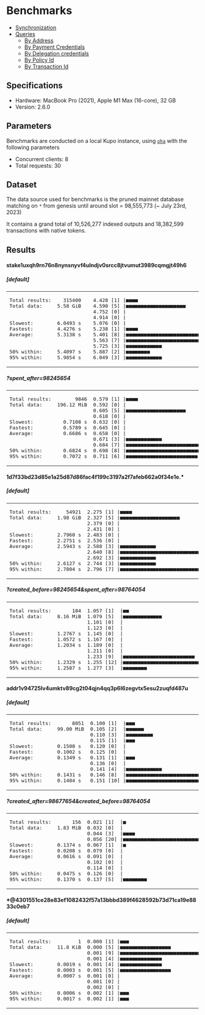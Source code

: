 # Benchmarks

- [Synchronization](#synchronization)
- [Queries](#queries)
  - [By Address](#by-address)
  - [By Payment Credentials](#by-payment-credentials)
  - [By Delegation credentials](#by-delegation-credentials)
  - [By Policy Id](#by-policy-id)
  - [By Transaction Id](#by-transaction-id)

## Specifications

- Hardware: MacBook Pro (2021), Apple M1 Max (16-core), 32 GB
- Version: 2.6.0

## Parameters

Benchmarks are conducted on a local Kupo instance, using [`oha`](https://github.com/hatoo/oha) with the following parameters

- Concurrent clients: 8
- Total requests: 30

## Dataset

The data source used for benchmarks is the pruned mainnet database matching on `*` from genesis until around slot = 98,555,773 (~ July 23rd, 2023)

It contains a grand total of 10,526,277 indexed outputs and 18,382,599 transactions with native tokens.

## Results

#### stake1uxqh9rn76n8nynsnyvf4ulndjv0srcc8jtvumut3989cqmgjt49h6

##### [default]

<table>
<tr>
<td>
<pre>
Total results:    315400
Total data:     5.58 GiB
<br/>
Slowest:        6.0493 s
Fastest:        4.4276 s
Average:        5.3138 s
<br/>
50% within:     5.4097 s
95% within:     5.9854 s
</pre>
</td>
<td>
<pre>
  4.428 [1] |■■■■
  4.590 [5] |■■■■■■■■■■■■■■■■■■■■
  4.752 [0] |
  4.914 [0] |
  5.076 [0] |
  5.238 [1] |■■■■
  5.401 [8] |■■■■■■■■■■■■■■■■■■■■■■■■■■■■■■■■
  5.563 [7] |■■■■■■■■■■■■■■■■■■■■■■■■■■■■
  5.725 [3] |■■■■■■■■■■■■
  5.887 [2] |■■■■■■■■
  6.049 [3] |■■■■■■■■■■■■
</pre>
</td>
</tr>
</table>

##### ?spent_after=98245654

<table>
<tr>
<td>
<pre>
Total results:        9846
Total data:     196.12 MiB
<br/>
Slowest:          0.7108 s
Fastest:          0.5789 s
Average:          0.6686 s
<br/>
50% within:       0.6824 s
95% within:       0.7072 s
</pre>
</td>
<td>
<pre>
0.579 [1] |■■■■
0.592 [0] |
0.605 [5] |■■■■■■■■■■■■■■■■■■■■
0.618 [0] |
0.632 [0] |
0.645 [0] |
0.658 [0] |
0.671 [3] |■■■■■■■■■■■■
0.684 [7] |■■■■■■■■■■■■■■■■■■■■■■■■■■■■
0.698 [8] |■■■■■■■■■■■■■■■■■■■■■■■■■■■■■■■■
0.711 [6] |■■■■■■■■■■■■■■■■■■■■■■■■
</pre>
</td>
</tr>
</table>

#### 1d7f33bd23d85e1a25d87d86fac4f199c3197a2f7afeb662a0f34e1e.\*

##### [default]

<table>
<tr>
<td>
<pre>
Total results:     54921
Total data:     1.98 GiB
<br/>
Slowest:        2.7960 s
Fastest:        2.2751 s
Average:        2.5943 s
<br/>
50% within:     2.6127 s
95% within:     2.7804 s
</pre>
</td>
<td>
<pre>
2.275 [1] |■■■■
2.327 [5] |■■■■■■■■■■■■■■■■■■■■
2.379 [0] |
2.431 [0] |
2.483 [0] |
2.536 [0] |
2.588 [3] |■■■■■■■■■■■■
2.640 [8] |■■■■■■■■■■■■■■■■■■■■■■■■■■■■■■■■
2.692 [3] |■■■■■■■■■■■■
2.744 [3] |■■■■■■■■■■■■
2.796 [7] |■■■■■■■■■■■■■■■■■■■■■■■■■■■■
</pre>
</td>
</tr>
</table>

##### ?created_before=98245654&spent_after=98764054

<table>
<tr>
<td>
<pre>
Total results:       184
Total data:     8.16 MiB
<br/>
Slowest:        1.2767 s
Fastest:        1.0572 s
Average:        1.2034 s
<br/>
50% within:     1.2329 s
95% within:     1.2587 s
</pre>
</td>
<td>
<pre>
1.057 [1]  |■■
1.079 [5]  |■■■■■■■■■■■■■
1.101 [0]  |
1.123 [0]  |
1.145 [0]  |
1.167 [0]  |
1.189 [0]  |
1.211 [0]  |
1.233 [9]  |■■■■■■■■■■■■■■■■■■■■■■■■
1.255 [12] |■■■■■■■■■■■■■■■■■■■■■■■■■■■■■■■■
1.277 [3]  |■■■■■■■■
</pre>
</td>
</tr>
</table>

#### addr1v94725lv4umktv89cg2t04qjn4qq3p6l6zegvtx5esu2zuqfd487u

##### [default]

<table>
<tr>
<td>
<pre>
Total results:       8051
Total data:     99.00 MiB
<br/>
Slowest:        0.1508 s
Fastest:        0.1002 s
Average:        0.1349 s
<br/>
50% within:     0.1431 s
95% within:     0.1484 s
</pre>
</td>
<td>
<pre>
0.100 [1]  |■■■
0.105 [2]  |■■■■■■
0.110 [3]  |■■■■■■■■■
0.115 [1]  |■■■
0.120 [0]  |
0.125 [0]  |
0.131 [1]  |■■■
0.136 [0]  |
0.141 [4]  |■■■■■■■■■■■■
0.146 [8]  |■■■■■■■■■■■■■■■■■■■■■■■■■
0.151 [10] |■■■■■■■■■■■■■■■■■■■■■■■■■■■■■■■■
</pre>
</td>
</tr>
</table>

##### ?created_after=98677654&created_before=98764054

<table>
<tr>
<td>
<pre>
Total results:       156
Total data:     1.83 MiB
<br/>
Slowest:        0.1374 s
Fastest:        0.0208 s
Average:        0.0616 s
<br/>
50% within:     0.0475 s
95% within:     0.1370 s
</pre>
</td>
<td>
<pre>
0.021 [1]  |■
0.032 [0]  |
0.044 [3]  |■■■■
0.056 [20] |■■■■■■■■■■■■■■■■■■■■■■■■■■■■■■■■
0.067 [1]  |■
0.079 [0]  |
0.091 [0]  |
0.102 [0]  |
0.114 [0]  |
0.126 [0]  |
0.137 [5]  |■■■■■■■■
</pre>
</td>
</tr>
</table>


#### \*@4301551ce28e83ef1082432f57a13bbbd389f4628592b73d71ca19e8833c0eb7

##### [default]

<table>
<tr>
<td>
<pre>
Total results:         1
Total data:     11.8 KiB
<br/>
Slowest:        0.0019 s
Fastest:        0.0003 s
Average:        0.0007 s
<br/>
50% within:     0.0006 s
95% within:     0.0017 s
</pre>
</td>
<td>
<pre>
0.000 [1] |■■■
0.000 [5] |■■■■■■■■■■■■■■■■■
0.001 [9] |■■■■■■■■■■■■■■■■■■■■■■■■■■■■■■■■
0.001 [4] |■■■■■■■■■■■■■■
0.001 [4] |■■■■■■■■■■■■■■
0.001 [5] |■■■■■■■■■■■■■■■■■
0.001 [0] |
0.001 [0] |
0.002 [0] |
0.002 [1] |■■■
0.002 [1] |■■■
</pre>
</td>
</tr>
</table>

